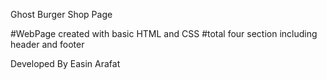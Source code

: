 Ghost Burger Shop Page

#WebPage created with basic HTML and CSS
#total four section including header and footer

Developed By Easin Arafat

